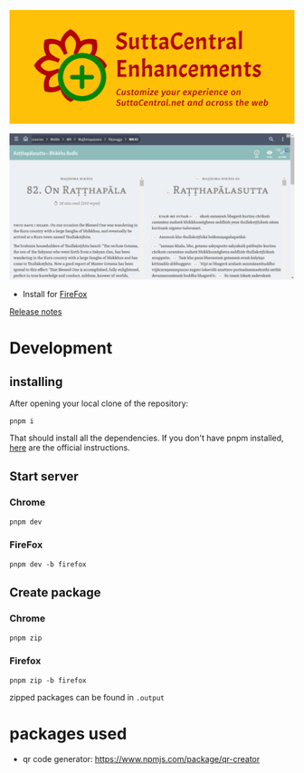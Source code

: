 ![banner](./images/marquee.png)

![screenshot](./images/screenshot-legacy.png)

- Install for [FireFox](https://addons.mozilla.org/en-US/firefox/addon/suttacentral-enhancements/)

[Release notes](./releaseNotes.md)

# Development

## installing

After opening your local clone of the repository:

```
pnpm i
```

That should install all the dependencies. If you don't have pnpm installed, [here](https://pnpm.io/installation) are the official instructions.

## Start server

### Chrome

```
pnpm dev
```

### FireFox

```
pnpm dev -b firefox
```

## Create package

### Chrome

```
pnpm zip
```

### Firefox

```
pnpm zip -b firefox
```

zipped packages can be found in `.output`

# packages used

- qr code generator: https://www.npmjs.com/package/qr-creator
